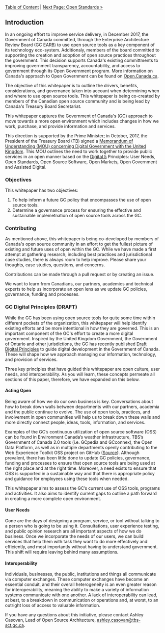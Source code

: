 [Table of Content](README.md#table-of-content) | [Next Page: Open Standards »](2_Open_Standards.md)

## Introduction

In an ongoing effort to improve service delivery, in December 2017, the Government of Canada committed, through the Enterprise Architecture Review Board (GC EARB) to use open source tools as a key component of its technology eco-system. Additionaly, members of the board committed to supporting the creation and adoption of open source practices throughout the government. This decision supports Canada's existing committments to improving government transparency, accountability, and access to government through its Open Government program. More information on Canada's approach to Open Government can be found on [Open.Canada.ca](http://open.canada.ca/en/about-open-government).

The objective of this whitepaper is to outline the drivers, benefits, considerations, and governance taken into account when determining when and where to use open source tools. This whitepaper is being co-created by members of the Canadian open source community and is being lead by Canada's Treasury Board Secretariat.

This whitepaper captures the Government of Canada's (GC) approach to move towards a more open environment which includes changes in how we work, purchase, and provide information and services.

This direction is supported by the Prime Minister; in October, 2017, the President of the Treasury Board (TB) signed a [Memorandum of Understanding (MOU) concerning Digital Government with the United Kingdom](https://www.canada.ca/en/treasury-board-secretariat/services/innovation/memorandum-understanding-concerning-digital-government.html). This MOU outlines the need to work together to provide public services in an open manner based on the [Digital 5](https://en.wikipedia.org/wiki/Digital_5) Principles: User Needs, Open Standards, Open Source Software, Open Markets, Open Government and Assisted Digital.

### Objectives

This whitepaper has two objectives:
1) To help inform a future GC policy that encompasses the use of open source tools.
2) Determine a governance process for ensuring the effective and sustainable implemetnation of open source tools across the GC.

### Contributing

As mentioned above, this whitepaper is being co-developed by members of Canada's open source community in an effort to get the fullest picture of existing and future uses of open within the GC. While we have made a first attempt at gathering research, including best practices and jurisdictional case studies, there is always room to help improve. Please share your thoughts, case studies, questions, and concerns.

Contributions can be made through a pull request or by creating an issue.

We want to learn from Canadians, our partners, academics and technical experts to help us incorporate an open lens as we update GC policies, governance, funding and processes.

### GC Digital Principles (DRAFT)

While the GC has been using open source tools for quite some time within different pockets of the organization, this whitepaper will help identify existing efforts and be more intentional in how they are governed. This is an important component of the GC's effort to create a more digital government. Inspired by the United Kingdom Government, the Government of Ontario and other jurisdictions, the GC has recently published [Draft Digital Principles](http://open.canada.ca/en/blog/digital-principles) to guide digital development in the Government of Canada. These will shape how we approach managing our information, technology, and provision of services.

Three key principles that have guided this whitepaper are open culture, user needs, and interoperability. As you will learn, these concepts permeate all sections of this paper, therefore, we have expanded on this below.

#### Acting Open

Being aware of how we do our own business is key. Conversations about how to break down walls between departments with our partners, academia and the public continue to evolve. The use of open tools, practices, and involvement in open communities will help us to break down these walls and more directly connect people, ideas, tools, information, and services.

Examples of the GC’s continuous utilization of open source software (OSS) can be found in Environment Canada’s weather infrastructure, TBS’s Government of Canada 2.0 tools (i.e. GCpedia and GCconnex), the Open Data Platform, as well as in multiple departments openly contributing to the Web Experience Toolkit OSS project on GitHub ([Source](http://www.ssc-spc.gc.ca/pages/itir-triti/itir-triti-afac-271115-pres1-eng.html)). Although prevalent, there has been little done to update GC policies, governance, funding and processes to ensure that open source tools are being used at the right place and at the right time. Moreover, a need exists to ensure that OSS is supported in a sustainable way and that there is appropriate policy and guidance for employees using these tools when needed.

This whitepaper aims to assess the GC’s current use of OSS tools, programs and activities. It also aims to identify current gaps to outline a path forward in creating a more complete open environment.

#### User Needs

Gone are the days of designing a program, service, or tool without talking to a person who is going to be using it. Consultations, user experience testing, and public opinion research are all important aspects of how we do business. Once we incorporate the needs of our users, we can build services that help them with task they want to do more effectively and efficiently, and most importantly without having to understand government. This shift will require leaving behind many assumptions.

#### Interoperability

Individuals, businesses, the public, institutions and things all communicate via computer exchanges. These computer exchanges have become an essential conduit, and their overall heterogeneity is an even greater reason for interoperability, meaning the ability to make a variety of information systems communicate with one another.  A lack of interoperability can lead, at best, to a breakdown in communication or operations and, at worst, to an outright loss of access to valuable information.

If you have any questions about this initiative, please contact Ashley Casovan, Lead of Open Source Architecture, ashley.casovan@tbs-sct.gc.ca.

